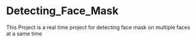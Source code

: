 # Detecting_Face_Mask
This Project is a real time project for detecting face mask on multiple faces at a same time
